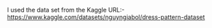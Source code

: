 I used the data set from the Kaggle
URL:- https://www.kaggle.com/datasets/nguyngiabol/dress-pattern-dataset
